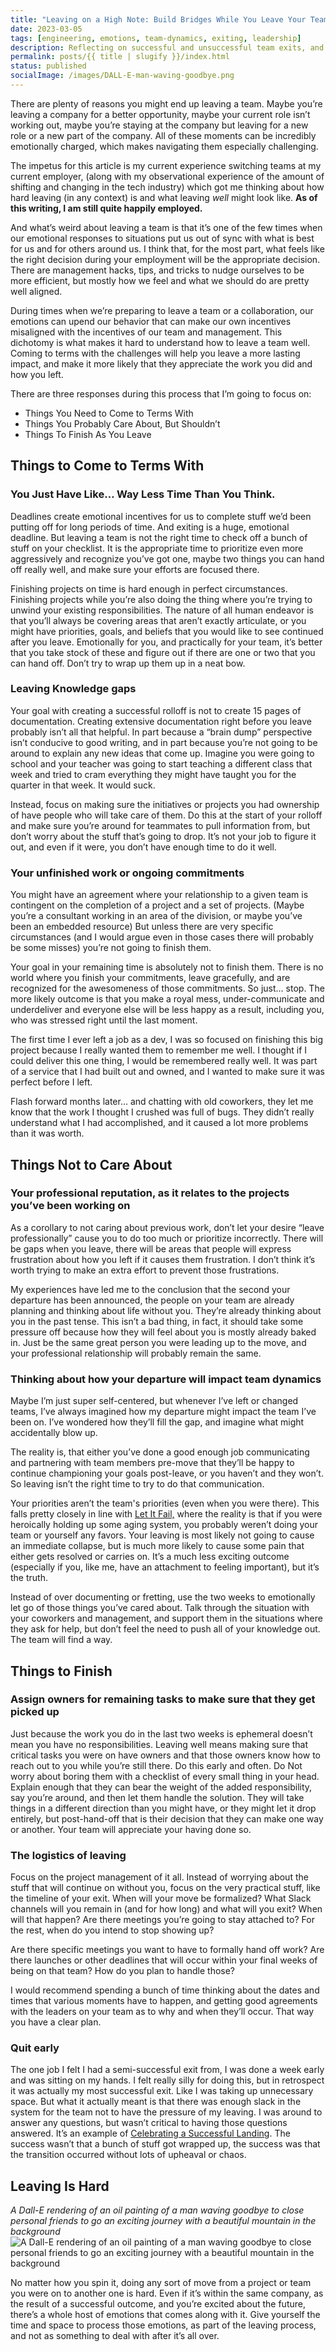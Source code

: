 ```yaml
---
title: "Leaving on a High Note: Build Bridges While You Leave Your Team"
date: 2023-03-05
tags: [engineering, emotions, team-dynamics, exiting, leadership]
description: Reflecting on successful and unsuccessful team exits, and what I learned from them.
permalink: posts/{{ title | slugify }}/index.html
status: published
socialImage: /images/DALL-E-man-waving-goodbye.png
---
```


There are plenty of reasons you might end up leaving a team. Maybe you’re leaving a company for a better opportunity, maybe your current role isn’t working out, maybe you’re staying at the company but leaving for a new role or a new part of the company. All of these moments can be incredibly emotionally charged, which makes navigating them especially challenging.

<aside class="content__aside"> 
The impetus for this article is my current experience switching teams at my current employer, (along with my observational experience of the amount of shifting and changing in the tech industry) which got me thinking about how hard leaving (in any context) is and what leaving <i>well</i> might look like. <b>As of this writing, I am still quite happily employed.</b>
</aside>

And what’s weird about leaving a team is that it’s one of the few times when our emotional responses to situations put us out of sync with what is best for us and for others around us. I think that, for the most part, what feels like the right decision during your employment will be the appropriate decision. There are management hacks, tips, and tricks to nudge ourselves to be more efficient, but mostly how we feel and what we should do are pretty well aligned.

During times when we’re preparing to leave a team or a collaboration, our emotions can upend our behavior that can make our own incentives misaligned with the incentives of our team and management. This dichotomy is what makes it hard to understand how to leave a team well. Coming to terms with the challenges will help you leave a more lasting impact, and make it more likely that they appreciate the work you did and how you left.

There are three responses during this process that I’m going to focus on:

- Things You Need to Come to Terms With
- Things You Probably Care About, But Shouldn’t
- Things To Finish As You Leave

## Things to Come to Terms With

### You Just Have Like… Way Less Time Than You Think.

Deadlines create emotional incentives for us to complete stuff we’d been putting off for long periods of time. And exiting is a huge, emotional deadline. But leaving a team is not the right time to check off a bunch of stuff on your checklist. It is the appropriate time to prioritize even more aggressively and recognize you’ve got one, maybe two things you can hand off really well, and make sure your efforts are focused there.

Finishing projects on time is hard enough in perfect circumstances. Finishing projects while you’re also doing the thing where you’re trying to unwind your existing responsibilities. The nature of all human endeavor is that you’ll always be covering areas that aren’t exactly articulate, or you might have priorities, goals, and beliefs that you would like to see continued after you leave. Emotionally for you, and practically for your team, it’s better that you take stock of these and figure out if there are one or two that you can hand off. Don’t try to wrap up them up in a neat bow.

### Leaving Knowledge gaps

Your goal with creating a successful rolloff is not to create 15 pages of documentation. Creating extensive documentation right before you leave probably isn’t all that helpful. In part because a “brain dump” perspective isn’t conducive to good writing, and in part because you’re not going to be around to explain any new ideas that come up. Imagine you were going to school and your teacher was going to start teaching a different class that week and tried to cram everything they might have taught you for the quarter in that week. It would suck.

Instead, focus on making sure the initiatives or projects you had ownership of have people who will take care of them. Do this at the start of your rolloff and make sure you’re around for teammates to pull information from, but don’t worry about the stuff that’s going to drop. It’s not your job to figure it out, and even if it were, you don’t have enough time to do it well.

### Your unfinished work or ongoing commitments

You might have an agreement where your relationship to a given team is contingent on the completion of a project and a set of projects. (Maybe you’re a consultant working in an area of the division, or maybe you’ve been an embedded resource) But unless there are very specific circumstances (and I would argue even in those cases there will probably be some misses) you’re not going to finish them.

Your goal in your remaining time is absolutely not to finish them. There is no world where you finish your commitments, leave gracefully, and are recognized for the awesomeness of those commitments. So just… stop. The more likely outcome is that you make a royal mess, under-communicate and underdeliver and everyone else will be less happy as a result, including you, who was stressed right until the last moment.

The first time I ever left a job as a dev, I was so focused on finishing this big project because I really wanted them to remember me well. I thought if I could deliver this one thing, I would be remembered really well. It was part of a service that I had built out and owned, and I wanted to make sure it was perfect before I left.

Flash forward months later… and chatting with old coworkers, they let me know that the work I thought I crushed was full of bugs. They didn’t really understand what I had accomplished, and it caused a lot more problems than it was worth.

## Things Not to Care About

### Your professional reputation, as it relates to the projects you’ve been working on

As a corollary to not caring about previous work, don’t let your desire “leave professionally” cause you to do too much or prioritize incorrectly. There will be gaps when you leave, there will be areas that people will express frustration about how you left if it causes them frustration. I don’t think it’s worth trying to make an extra effort to prevent those frustrations.

My experiences have led me to the conclusion that the second your departure has been announced, the people on your team are already planning and thinking about life without you. They’re already thinking about you in the past tense. This isn’t a bad thing, in fact, it should take some pressure off because how they will feel about you is mostly already baked in. Just be the same great person you were leading up to the move, and your professional relationship will probably remain the same.

### Thinking about how your departure will impact team dynamics

Maybe I’m just super self-centered, but whenever I’ve left or changed teams, I’ve always imagined how my departure might impact the team I’ve been on. I’ve wondered how they’ll fill the gap, and imagine what might accidentally blow up.

The reality is, that either you’ve done a good enough job communicating and partnering with team members pre-move that they’ll be happy to continue championing your goals post-leave, or you haven’t and they won’t. So leaving isn’t the right time to try to do that communication.

Your priorities aren’t the team's priorities (even when you were there). This falls pretty closely in line with [Let It Fail,](https://www.maxcountryman.com/articles/let-it-fail) where the reality is that if you were heroically holding up some aging system, you probably weren’t doing your team or yourself any favors. Your leaving is most likely not going to cause an immediate collapse, but is much more likely to cause some pain that either gets resolved or carries on. It’s a much less exciting outcome (especially if you, like me, have an attachment to feeling important), but it’s the truth.

Instead of over documenting or fretting, use the two weeks to emotionally let go of those things you’ve cared about. Talk through the situation with your coworkers and management, and support them in the situations where they ask for help, but don’t feel the need to push all of your knowledge out. The team will find a way.

## Things to Finish

### Assign owners for remaining tasks to make sure that they get picked up

Just because the work you do in the last two weeks is ephemeral doesn’t mean you have no responsibilities. Leaving well means making sure that critical tasks you were on have owners and that those owners know how to reach out to you while you’re still there. Do this early and often. Do Not worry about boring them with a checklist of every small thing in your head. Explain enough that they can bear the weight of the added responsibility, say you’re around, and then let them handle the solution. They will take things in a different direction than you might have, or they might let it drop entirely, but post-hand-off that is their decision that they can make one way or another. Your team will appreciate your having done so.

### The logistics of leaving

Focus on the project management of it all. Instead of worrying about the stuff that will continue on without you, focus on the very practical stuff, like the timeline of your exit. When will your move be formalized? What Slack channels will you remain in (and for how long) and what will you exit? When will that happen? Are there meetings you’re going to stay attached to? For the rest, when do you intend to stop showing up?

Are there specific meetings you want to have to formally hand off work? Are there launches or other deadlines that will occur within your final weeks of being on that team? How do you plan to handle those?

I would recommend spending a bunch of time thinking about the dates and times that various moments have to happen, and getting good agreements with the leaders on your team as to why and when they’ll occur. That way you have a clear plan.

### Quit early

The one job I felt I had a semi-successful exit from, I was done a week early and was sitting on my hands. I felt really silly for doing this, but in retrospect it was actually my most successful exit. Like I was taking up unnecessary space. But what it actually meant is that there was enough slack in the system for the team not to have the pressure of my leaving. I was around to answer any questions, but wasn’t critical to having those questions answered. It’s an example of [Celebrating a Successful Landing](https://www.urback.net/posts/a-deeply-incomplete-review-of-the-staff-engineer-s-path/). The success wasn’t that a bunch of stuff got wrapped up, the success was that the transition occurred without lots of upheaval or chaos.

## Leaving Is Hard

_A Dall-E rendering of an oil painting of a man waving goodbye to close personal friends to go an exciting journey with a beautiful mountain in the background_
![A Dall-E rendering of an oil painting of a man waving goodbye to close personal friends to go an exciting journey with a beautiful mountain in the background](/images/DALL-E-man-waving-goodbye.png)

No matter how you spin it, doing any sort of move from a project or team you were on to another one is hard. Even if it’s within the same company, as the result of a successful outcome, and you’re excited about the future, there’s a whole host of emotions that comes along with it. Give yourself the time and space to process those emotions, as part of the leaving process, and not as something to deal with after it’s all over.
